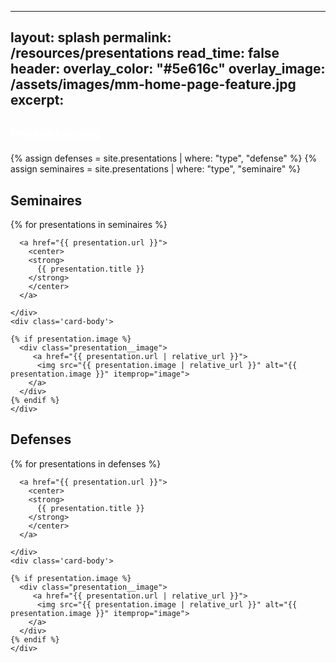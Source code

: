 
---
layout: splash
permalink: /resources/presentations
read_time: false
header:
  overlay_color: "#5e616c"
  overlay_image: /assets/images/mm-home-page-feature.jpg
excerpt: <h2><FONT color="#ffffff">Presentations</FONT></h2>
---

{% assign defenses = site.presentations | where: "type", "defense" %}
{% assign seminaires = site.presentations | where: "type", "seminaire" %}

<h2>Seminaires</h2>
<div class='card-list'>
{% for presentations in seminaires %}
<div class='card'>
  <div class='card-header'>
        
      <a href="{{ presentation.url }}">
        <center>
        <strong>
          {{ presentation.title }}
        </strong>
        </center>
      </a>
    
    </div>
    <div class='card-body'>
      
    {% if presentation.image %}
      <div class="presentation__image">
         <a href="{{ presentation.url | relative_url }}">
          <img src="{{ presentation.image | relative_url }}" alt="{{ presentation.image }}" itemprop="image">
        </a>
      </div>
    {% endif %}      
    </div>
  </div>

<h2>Defenses</h2>
<div class='card-list'>
{% for presentations in defenses %}
<div class='card'>
  <div class='card-header'>
        
      <a href="{{ presentation.url }}">
        <center>
        <strong>
          {{ presentation.title }}
        </strong>
        </center>
      </a>
    
    </div>
    <div class='card-body'>
      
    {% if presentation.image %}
      <div class="presentation__image">
         <a href="{{ presentation.url | relative_url }}">
          <img src="{{ presentation.image | relative_url }}" alt="{{ presentation.image }}" itemprop="image">
        </a>
      </div>
    {% endif %}      
    </div>
  </div>